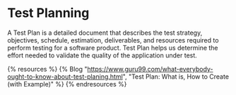 # Test Planning

A Test Plan is a detailed document that describes the test strategy, objectives, schedule, estimation, deliverables, and resources required to perform testing for a software product. Test Plan helps us determine the effort needed to validate the quality of the application under test.

{% resources %}
  {% Blog "https://www.guru99.com/what-everybody-ought-to-know-about-test-planing.html", "Test Plan: What is, How to Create (with Example)" %}
{% endresources %}